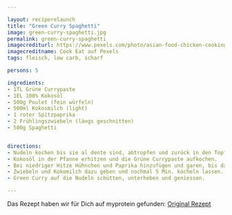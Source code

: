 ```yaml
---

layout: reciperelaunch
title: "Green Curry Spaghetti"
image: green-curry-spaghetti.jpg
permalink: green-curry-spaghetti
imagecrediturl: https://www.pexels.com/photo/asian-food-chicken-cooking-curry-776873/
imagecreditname: Cook Eat auf Pexels
tags: fleisch, low carb, scharf

persons: 5

ingredients:
- 1TL Grüne Currypaste
- 1EL 100% Kokosöl
- 500g Poulet (fein würfeln)
- 500ml Kokosmilch (light)
- 1 roter Spitzpaprika
- 2 Frühlingszwiebeln (längs geschnitten)
- 500g Spaghetti


directions:
- Nudeln kochen bis sie al dente sind, abtropfen und zurück in den Topf geben.
- Kokosöl in der Pfanne erhitzen und die Grüne Currypaste aufkochen.
- Bei niedriger Hitze Hühnchen und Paprika hinzufügen und garen, bis das ganze Fleisch weiss ist.
- Zwiebeln und Kokomilch dazu geben und nochmal 5 Min. köcheln lassen.
- Green Curry auf die Nudeln schütten, unterheben und geniessen.

---
```


Das Rezept haben wir für Dich auf myprotein gefunden: [Original Rezept](https://www.myprotein.ch/blog/rezepte/gruenes-thai-curry-mit-nudeln-einfache-meal-prep/)